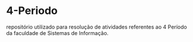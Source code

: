 # 4-Periodo
repositório utilizado para resolução de atividades referentes ao 4 Período da faculdade de Sistemas de Informação.
